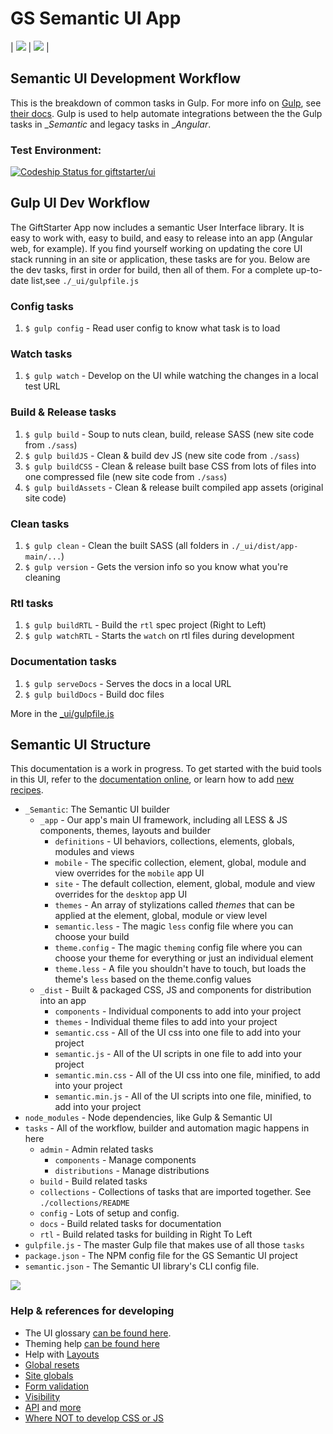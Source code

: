 # GS Semantic UI App
| ![](http://www.semantic-ui.cn/images/logo.png) | ![](http://www.codingpedia.org/wp-content/uploads/2014/04/gulp-2x.png) |

## Semantic UI Development Workflow
This is the breakdown of common tasks in Gulp. For more info on [Gulp](http://gulpjs.com/), see [their docs](https://github.com/gulpjs/gulp/blob/master/docs/getting-started.md).
Gulp is used to help automate integrations between the the Gulp tasks in __Semantic_ and legacy tasks in __Angular_.

### Test Environment:
[ ![Codeship Status for giftstarter/ui](https://codeship.com/projects/ead28180-84f5-0133-8deb-3ac20bd54ece/status?branch=master)](https://codeship.com/projects/122143)

## Gulp UI Dev Workflow
The GiftStarter App now includes a semantic User Interface library. It is easy to work with, easy to build, and easy to release into an app (Angular web, for example).  If you find yourself working on updating the core UI stack running in an site or application, these tasks are for you.
Below are the dev tasks, first in order for build, then all of them. 
For a complete up-to-date list,see `./_ui/gulpfile.js`

### Config tasks
1. `$ gulp config` - Read user config to know what task is to load

### Watch tasks
1. `$ gulp watch` - Develop on the UI while watching the changes in a local test URL

### Build & Release tasks
1. `$ gulp build` - Soup to nuts clean, build, release SASS (new site code from `./sass`)
2. `$ gulp buildJS` - Clean & build dev JS (new site code from `./sass`)
3. `$ gulp buildCSS` - Clean & release built base CSS from lots of files into one compressed file (new site code from `./sass`)
4. `$ gulp buildAssets` - Clean & release built compiled app assets (original site code)

### Clean tasks
1. `$ gulp clean` - Clean the built SASS (all folders in `./_ui/dist/app-main/...`)
3. `$ gulp version` - Gets the version info so you know what you're cleaning

### Rtl tasks
1. `$ gulp buildRTL` - Build the `rtl` spec project (Right to Left)
3. `$ gulp watchRTL` - Starts the `watch` on rtl files during development

### Documentation tasks
1. `$ gulp serveDocs` - Serves the docs in a local URL
3. `$ gulp buildDocs` - Build doc files

More in the [_ui/gulpfile.js](gulp/gulpfile.js)


## Semantic UI Structure 
This documentation is a work in progress. 
To get started with the buid tools in this UI, refer to the [documentation online](http://semantic-ui.com/introduction/build-tools.html), or learn how to add [new recipes](http://semantic-ui.com/introduction/advanced-usage.html).
- `_Semantic`: The Semantic UI builder
  - `_app` - Our app's main UI framework, including all LESS & JS components, themes, layouts and builder
    - `definitions` - UI behaviors, collections, elements, globals, modules and views
    - `mobile` - The specific collection, element, global, module and view overrides for the `mobile` app UI
    - `site` - The default collection, element, global, module and view overrides for the `desktop` app UI
    - `themes` - An array of stylizations called *themes* that can be applied at the element, global, module or view level
    - `semantic.less` - The magic `less` config file where you can choose your build
    - `theme.config` - The magic `theming` config file where you can choose your theme for everything or just an individual element
    - `theme.less` - A file you shouldn't have to touch, but loads the theme's `less` based on the theme.config values
  - `_dist` - Built & packaged CSS, JS and components for distribution into an app
    - `components` - Individual components to add into your project
    - `themes` - Individual theme files to add into your project
    - `semantic.css` - All of the UI css into one file to add into your project
    - `semantic.js` - All of the UI scripts in one file to add into your project
    - `semantic.min.css` - All of the UI css into one file, minified, to add into your project
    - `semantic.min.js` - All of the UI scripts into one file, minified, to add into your project
- `node_modules` - Node dependencies, like Gulp & Semantic UI
- `tasks` - All of the workflow, builder and automation magic happens in here
  - `admin` - Admin related tasks
    - `components` - Manage components
    - `distributions` - Manage distributions
  - `build` - Build related tasks
  - `collections` - Collections of tasks that are imported together. See `./collections/README`
  - `config` - Lots of setup and config.
  - `docs` - Build related tasks for documentation
  - `rtl` - Build related tasks for building in Right To Left
- `gulpfile.js` - The master Gulp file that makes use of all those `tasks`
- `package.json` - The NPM config file for the GS Semantic UI project
- `semantic.json` - The Semantic UI library's CLI config file.

![](http://design.altervista.org/wp-content/uploads/2015/01/semantic-ui.jpg)

### Help & references for developing
- The UI glossary [can be found here](http://semantic-ui.com/introduction/glossary.html).
- Theming help [can be found here](http://semantic-ui.com/usage/theming.html#sitewide-defaults)
- Help with [Layouts](http://semantic-ui.com/usage/layout.html)
- [Global resets](http://semantic-ui.com/globals/reset.html)
- [Site globals](http://semantic-ui.com/globals/site.html)
- [Form validation](http://semantic-ui.com/behaviors/form.html)
- [Visibility](http://semantic-ui.com/behaviors/visibility.html)
- [API](http://semantic-ui.com/behaviors/api.html) and [more](http://semantic-ui.com/elements/button.html)
- [Where NOT to develop CSS or JS](#)

